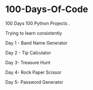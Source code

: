 # 100-Days-Of-Code
100 Days 100 Python Projects .

Trying to learn consistently

Day 1 - Band Name Generator 

Day 2 - Tip Calculator 

Day 3- Treasure Hunt

Day 4- Rock Paper Scissor 

Day 5- Password Generator 
